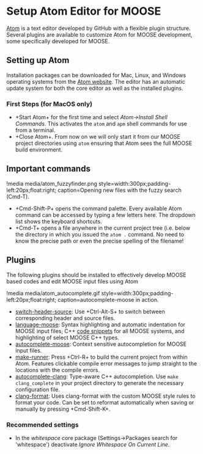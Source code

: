 # Setup Atom Editor for MOOSE

[Atom](http://atom.io) is a text editor developed by GitHub with a flexible plugin structure. Several
plugins are available to customize Atom for MOOSE development, some specifically developed for MOOSE.

## Setting up Atom

Installation packages can be downloaded for Mac, Linux, and Windows operating systems from the
[Atom website](http://atom.io). The editor has an automatic update system for both the core editor as
well as the installed plugins.

### First Steps (for MacOS only)

- +Start Atom+ for the first time and select *Atom->Install Shell Commands*. This activates the
  `atom` and `apm` shell commands for use from a terminal.
- +Close Atom+. From now on we will only start it from our MOOSE project directories using `atom`
  ensuring that Atom sees the full MOOSE build environment.

## Important commands

!media media/atom_fuzzyfinder.png
       style=width:300px;padding-left:20px;float:right;
       caption=Opening new files with the fuzzy search (Cmd-T).

- +Cmd-Shift-P+ opens the command palette. Every available Atom command can be accessed by typing a
  few letters here. The dropdown list shows the keyboard shortcuts.
- +Cmd-T+ opens a file anywhere in the current project tree (i.e. below the directory in which you
  issued the `atom .` command. No need to know the precise path or even the precise spelling of the
  filename!

## Plugins

The following plugins should be installed to effectively develop MOOSE based codes and edit MOOSE
input files using Atom

!media media/atom_autocomplete.gif
       style=width:300px;padding-left:20px;float:right;
       caption=autocomplete-moose in action.

- [switch-header-source](http://atom.io/packages/switch-header-source): Use +Ctrl-Alt-S+ to switch
  between corresponding header and source files.
- [language-moose](http://atom.io/packages/language-moose): Syntax highlighting and automatic
  indentation for MOOSE input files, C++ [code snippets](./Snippets) for all MOOSE systems, and
  highlighting of select MOOSE C++ types.
- [autocomplete-moose](http://atom.io/packages/autocomplete-moose): Context sensitive autocompletion
  for MOOSE input files.
- [make-runner](http://atom.io/packages/make-runner): Press +Ctrl-R+ to build the current project
  from within Atom. Features clickable compile error messages to jump straight to the locations with
  the compile errors.
- [autocomplete-clang](http://atom.io/packages/autocomplete-clang): Type-aware C++
  autocompletion. Use ```make clang_complete``` in your project directory to generate the necessary
  configuration file.
- [clang-format](http://atom.io/packages/clang-format): Uses clang-format with the custom MOOSE style
  rules to format your code. Can be set to reformat automatically when saving or manually by pressing
  +Cmd-Shift-K+.


### Recommended settings

- In the *whitespace* core package (Settings->Packages search for 'whitespace') deactivate *Ignore
  Whitespace On Current Line*.
